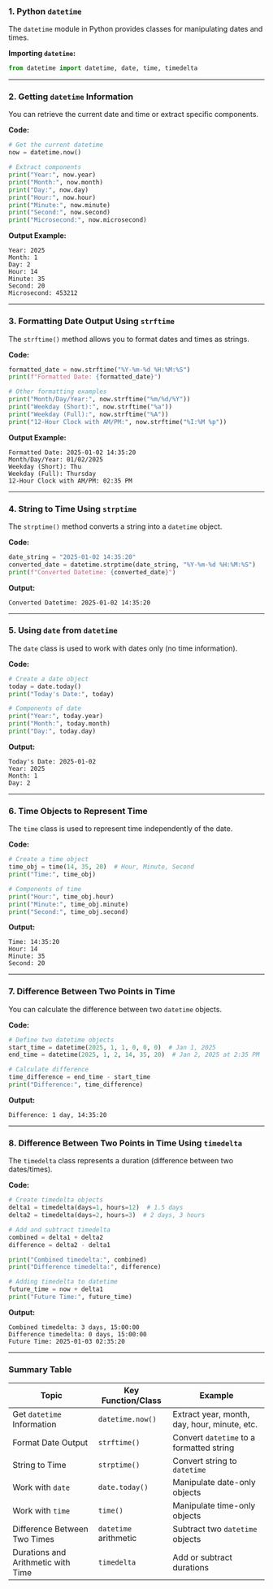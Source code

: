 

### **1. Python `datetime`**
The `datetime` module in Python provides classes for manipulating dates and times.

**Importing `datetime`:**
```python
from datetime import datetime, date, time, timedelta
```

---

### **2. Getting `datetime` Information**
You can retrieve the current date and time or extract specific components.

**Code:**
```python
# Get the current datetime
now = datetime.now()

# Extract components
print("Year:", now.year)
print("Month:", now.month)
print("Day:", now.day)
print("Hour:", now.hour)
print("Minute:", now.minute)
print("Second:", now.second)
print("Microsecond:", now.microsecond)
```

**Output Example:**
```
Year: 2025
Month: 1
Day: 2
Hour: 14
Minute: 35
Second: 20
Microsecond: 453212
```

---

### **3. Formatting Date Output Using `strftime`**
The `strftime()` method allows you to format dates and times as strings.

**Code:**
```python
formatted_date = now.strftime("%Y-%m-%d %H:%M:%S")
print(f"Formatted Date: {formatted_date}")

# Other formatting examples
print("Month/Day/Year:", now.strftime("%m/%d/%Y"))
print("Weekday (Short):", now.strftime("%a"))
print("Weekday (Full):", now.strftime("%A"))
print("12-Hour Clock with AM/PM:", now.strftime("%I:%M %p"))
```

**Output Example:**
```
Formatted Date: 2025-01-02 14:35:20
Month/Day/Year: 01/02/2025
Weekday (Short): Thu
Weekday (Full): Thursday
12-Hour Clock with AM/PM: 02:35 PM
```

---

### **4. String to Time Using `strptime`**
The `strptime()` method converts a string into a `datetime` object.

**Code:**
```python
date_string = "2025-01-02 14:35:20"
converted_date = datetime.strptime(date_string, "%Y-%m-%d %H:%M:%S")
print(f"Converted Datetime: {converted_date}")
```

**Output:**
```
Converted Datetime: 2025-01-02 14:35:20
```

---

### **5. Using `date` from `datetime`**
The `date` class is used to work with dates only (no time information).

**Code:**
```python
# Create a date object
today = date.today()
print("Today's Date:", today)

# Components of date
print("Year:", today.year)
print("Month:", today.month)
print("Day:", today.day)
```

**Output:**
```
Today's Date: 2025-01-02
Year: 2025
Month: 1
Day: 2
```

---

### **6. Time Objects to Represent Time**
The `time` class is used to represent time independently of the date.

**Code:**
```python
# Create a time object
time_obj = time(14, 35, 20)  # Hour, Minute, Second
print("Time:", time_obj)

# Components of time
print("Hour:", time_obj.hour)
print("Minute:", time_obj.minute)
print("Second:", time_obj.second)
```

**Output:**
```
Time: 14:35:20
Hour: 14
Minute: 35
Second: 20
```

---

### **7. Difference Between Two Points in Time**
You can calculate the difference between two `datetime` objects.

**Code:**
```python
# Define two datetime objects
start_time = datetime(2025, 1, 1, 0, 0, 0)  # Jan 1, 2025
end_time = datetime(2025, 1, 2, 14, 35, 20)  # Jan 2, 2025 at 2:35 PM

# Calculate difference
time_difference = end_time - start_time
print("Difference:", time_difference)
```

**Output:**
```
Difference: 1 day, 14:35:20
```

---

### **8. Difference Between Two Points in Time Using `timedelta`**
The `timedelta` class represents a duration (difference between two dates/times).

**Code:**
```python
# Create timedelta objects
delta1 = timedelta(days=1, hours=12)  # 1.5 days
delta2 = timedelta(days=2, hours=3)  # 2 days, 3 hours

# Add and subtract timedelta
combined = delta1 + delta2
difference = delta2 - delta1

print("Combined timedelta:", combined)
print("Difference timedelta:", difference)

# Adding timedelta to datetime
future_time = now + delta1
print("Future Time:", future_time)
```

**Output:**
```
Combined timedelta: 3 days, 15:00:00
Difference timedelta: 0 days, 15:00:00
Future Time: 2025-01-03 02:35:20
```

---

### Summary Table

| **Topic**                            | **Key Function/Class** | **Example**                                                |
|--------------------------------------|-------------------------|------------------------------------------------------------|
| Get `datetime` Information           | `datetime.now()`        | Extract year, month, day, hour, minute, etc.              |
| Format Date Output                   | `strftime()`            | Convert `datetime` to a formatted string                  |
| String to Time                       | `strptime()`            | Convert string to `datetime`                              |
| Work with `date`                     | `date.today()`          | Manipulate date-only objects                              |
| Work with `time`                     | `time()`                | Manipulate time-only objects                              |
| Difference Between Two Times         | `datetime` arithmetic   | Subtract two `datetime` objects                           |
| Durations and Arithmetic with Time   | `timedelta`             | Add or subtract durations                                 
